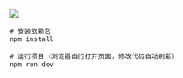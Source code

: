 

![](https://github.com/aowoiiii/Vue_to_do_list/tree/master/show_img/GIF.gif)  
``` 命令
# 安装依赖包
npm install

# 运行项目（浏览器自行打开页面，修改代码自动刷新）
npm run dev

```
